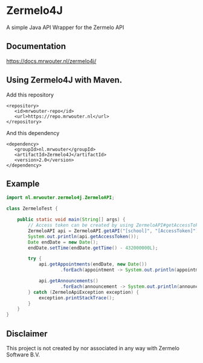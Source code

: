 # Zermelo4J
A simple Java API Wrapper for the Zermelo API

## Documentation
https://docs.mrwouter.nl/zermelo4j/

## Using Zermelo4J with Maven.
Add this repository
```
<repository>
   <id>mrwouter-repo</id>
   <url>https://repo.mrwouter.nl</url>
</repository> 
```
And this dependency
```
<dependency>
   <groupId>nl.mrwouter</groupId>
   <artifactId>Zermelo4J</artifactId>
   <version>2.0</version>
</dependency>
```


## Example

```java
import nl.mrwouter.zermelo4j.ZermeloAPI;

class ZermeloTest {

    public static void main(String[] args) {
        // Access token can be created by using ZermeloAPI#getAccessToken("[school]", "[koppel app code]");
        ZermeloAPI api = ZermeloAPI.getAPI("[school]", "[AccessToken]");
        System.out.println(api.getAccessToken());
        Date endDate = new Date();
        endDate.setTime(endDate.getTime() - 432000000L);

        try {
            api.getAppointments(endDate, new Date())
                    .forEach(appointment -> System.out.println(appointment.toString()));

            api.getAnnouncements()
                    .forEach(announcement -> System.out.println(announcement.toString()));
        } catch (ZermeloApiException exception) {
            exception.printStackTrace();
        }
    }
}
```

## Disclaimer
This project is not created by nor associated in any way with Zermelo Software B.V.
